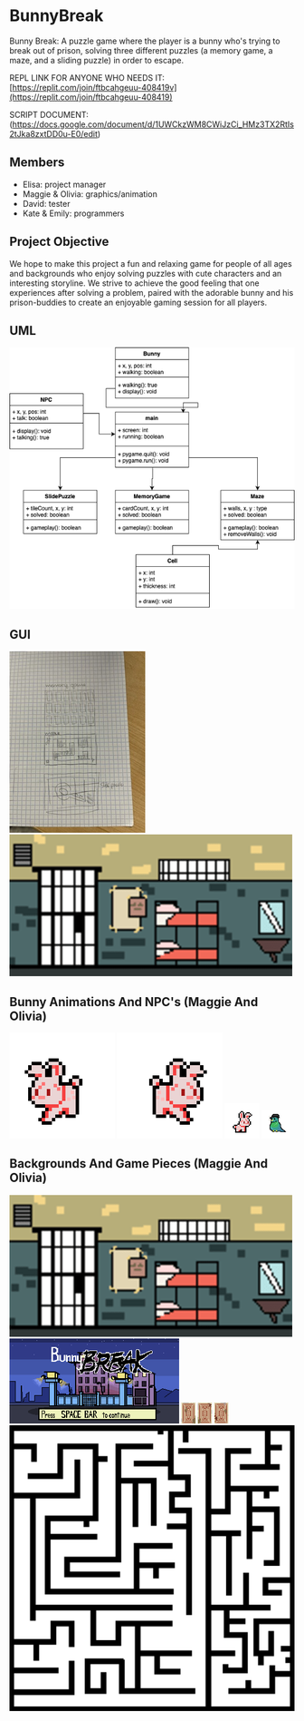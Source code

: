 # BunnyBreak
Bunny Break: A puzzle game where the player is a bunny who's trying to break out of prison, solving three different puzzles (a memory game, a maze, and a sliding puzzle) in order to escape.

REPL LINK FOR ANYONE WHO NEEDS IT: [https://replit.com/join/ftbcahgeuu-408419v](https://replit.com/join/ftbcahgeuu-408419)

SCRIPT DOCUMENT: (https://docs.google.com/document/d/1UWCkzWM8CWiJzCi_HMz3TX2RtIs2tJka8zxtDD0u-E0/edit)

## Members
- Elisa: project manager
- Maggie & Olivia: graphics/animation
- David: tester
- Kate & Emily: programmers

## Project Objective
We hope to make this project a fun and relaxing game for people of all ages and backgrounds who enjoy solving puzzles with cute characters and an interesting storyline. We strive to achieve the good feeling that one experiences after solving a problem, paired with the adorable bunny and his prison-buddies to create an enjoyable gaming session for all players.

## UML 
![UML](https://github.com/9606841/BunnyPrisonGame/blob/main/images/UML.png?raw=true)

## GUI
![PuzzleGUI](https://github.com/9606841/BunnyPrisonGame/blob/main/images/PuzzleGUI.jpeg?raw=true)
![Cell GUI](https://github.com/9606841/BunnyPrisonGame/blob/main/images/PrisonCellBgOB.png?raw=true)

## Bunny Animations And NPC's (Maggie And Olivia) 
![Bunny Walk Left](https://github.com/9606841/BunnyPrisonGame/blob/main/images/BunWalkLeft.gif?raw=true)
![Bunny Walk Right](https://github.com/9606841/BunnyPrisonGame/blob/main/images/BunWalkRight.gif?raw=true)
![Bunny Idle GUI](https://github.com/9606841/BunnyPrisonGame/blob/main/images/Bunny%20Idle.gif?raw=true)
![Mafia Bird GUI](https://github.com/9606841/BunnyPrisonGame/blob/main/images/MafiaBirdOB.png?raw=true)

## Backgrounds And Game Pieces (Maggie And Olivia) 
![Cell GUI](https://github.com/9606841/BunnyPrisonGame/blob/main/images/PrisonCellBgOB.png?raw=true)
![StartingImage](https://github.com/9606841/BunnyPrisonGame/blob/main/images/PrisonBg.png?raw=true)
![Card1](https://github.com/9606841/BunnyPrisonGame/blob/main/images/Card1.png?raw=true)
![Card2](https://github.com/9606841/BunnyPrisonGame/blob/main/images/Card2.png?raw=true)
![Card3](https://github.com/9606841/BunnyPrisonGame/blob/main/images/Card3.png?raw=true)
![Maze Wall](https://github.com/9606841/BunnyPrisonGame/blob/main/images/mazewall.png?raw=true)
